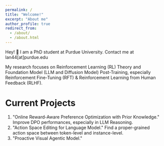 ```yaml
---
permalink: /
title: "Welcome!"
excerpt: "About me"
author_profile: true
redirect_from: 
  - /about/
  - /about.html
---
```


Hey! 👋 I am a PhD student at Purdue University. Contact me at lan44\[at\]purdue.edu

My research focuses on Reinforcement Learning (RL) Theory and Foundation Model (LLM and Diffusion Model) Post-Training, especially Reinforcement Fine-Tuning (RFT) & Reinforcement Learning from Human Feedback (RLHF).

Current Projects
======
1. "Online Reward-Aware Preference Optimization with Prior Knowledge." Improve DPO performances, especially in LLM Reasoning.
1. "Action Space Editing for Language Model." Find a proper-grained action space between token-level and instance-level.
1. "Proactive Visual Agentic Model."
